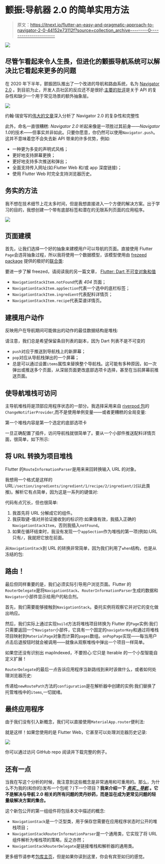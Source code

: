 # 颤振:导航器 2.0 的简单实用方法

> 原文：<https://itnext.io/flutter-an-easy-and-pragmatic-approach-to-navigator-2-0-44152e73112f?source=collection_archive---------0----------------------->

![](img/6c7dcf80fcfe859d3350527088753253.png)

## 尽管乍看起来令人生畏，但进化的颤振导航系统可以解决比它看起来更多的问题

在 2020 年下半年，颤振团队推出了一个改进的导航和路由系统，名为 [Navigator 2.0](https://docs.google.com/document/d/1Q0jx0l4-xymph9O6zLaOY4d_f7YFpNWX_eGbzYxr9wY/edit) 。到目前为止，开发人员社区的反应还不是很好:[主要的批评](https://github.com/flutter/flutter/issues/69315)是关于 API 的复杂性和缺少一个用于常见场景的额外抽象层。

![](img/e8dd1fc747c6944c983b20d52729e3b9.png)

约翰·瑞安写的[伟大的文章](https://medium.com/flutter/learning-flutters-new-navigation-and-routing-system-7c9068155ade)深入分析了 Navigator 2.0 的复杂性和完整性

此外，命名一直很糟糕: *Navigator 2.0* 听起来像是一项胜过其前身——*Navigator 1.0*的技术——但事实并非如此。只要你愿意，你仍然可以使用`Navigator.push`。这并不意味着您不会失去新 API 带来的许多优势，例如:

*   一种更为多变的声明式风格；
*   更好地支持屏幕更换；
*   更好地支持多次推送和弹出；
*   全面支持传入网址(如:Flutter Web 和/或 app 深度链接)；
*   使用 Flutter Web 时完全支持浏览器历史。

## 务实的方法

我不想在技术细节上花太多时间，但是我想直接进入一个方便的解决方案。出于学习的目的，我想创建一个带有底部标签和潜在的无限系列页面的应用程序。

![](img/4d506f039f7e81fd1bba3f00950d46bd.png)

## 页面建模

首先，让我们选择一个好的抽象来建模用户可以导航的页面。直接使用 Flutter `Page`会违背抽象过程，所以我将使用一个数据模型，该模型使用由 [frezeed package](https://pub.dev/packages/freezed) 提供的极好的[联合类](https://pub.dev/packages/freezed#unionssealed-classes):

要进一步了解 freezed，请阅读我的另一篇文章， [Flutter: Dart 不可变对象和值](https://levelup.gitconnected.com/flutter-dart-immutable-objects-and-values-5e321c4c654e)

*   `NavigationStackItem.notFound`代表 *404* 页面；
*   `NavigationStackItem.appSection`代表一个选中的底栏标签；
*   `NavigationStackItem.ingredient`代表配料详情页；
*   `NavigationStackItem.recipe`代表菜谱详情页。

## 建模用户动作

反映用户在导航期间可能做出的动作的最佳数据结构是堆栈:

请注意，我们总是希望保留条目列表的副本，因为 Dart 列表不是不可变的

*   `push`对应于推送到导航栈上的新屏幕；
*   `pop`对应从导航栈弹出的一个屏幕；
*   总是可以通过设置`items`属性来替换整个导航栈。这可能有多种原因，如一次弹出或推送多个页面，从深层页面更改底部选项卡选择，甚至在当前屏幕前推送页面。

## 使导航堆栈可访问

主导航堆栈将是顶部应用程序状态的一部分。我选择采用来自 [riverpod 包](https://pub.dev/packages/riverpod)的`ChangeNotifierProvider`,而不是使用单例变量——或者更糟糕的全局变量:

第一个堆栈内容是第一个选定的底部选项卡

一旦正确配置了插件，访问导航栈就很简单了。要从一个小部件推送配料详情页面，很简单，如下所示:

## 将 URL 转换为项目堆栈

Flutter 的`RouteInformationParser`是用来来回转换输入 URL 的对象。

我想用一个格式是这样的 URL:`/section/ingredients/ingredient/1/recipe/2/ingredient/2`(以此类推)。解析它有点简单，因为这是一系列的键值对:

代码有点冗长，但也很简单:

1.  我首先将 URL 分解成它的组件。
2.  我获取键-值对并验证接收到的标识符:如果值有效，我插入正确的`NavigationStackItem`，否则我插入`notFound`。
3.  如果在循环结束时，我没有发现一个`appSection`作为堆栈的第一项(例如:URL 只有`/`，我就把它放在前面。

从`NavigationStack`到 URL 的转换非常简单，因为我们利用了`when`结构，也是从冻结的包:

## 路由！

最后但同样重要的是，我们必须实际引导用户浏览页面。Flutter 的`RouterDelegate`是将`NavigationStack`、`RouterInformationParser`生成的数据和`Navigator`小部件显示给用户的粘合剂。

首先，我们需要能够接触到`NavigationStack`。委托实例将观察它并对它的变化做出响应。

然后，我们实际上通过实现`build`方法将堆栈项目转换为 Flutter 的`Page`实例:我们只需要返回一个`Navigator`小部件，它具有一个固定的`navigatorKey`和通过将堆栈项目映射到`MaterialPage`对象而计算的`pages`数组。`onPopPage`实现——每当用户点击后退按钮时就会被调用——就像从观察堆栈中弹出一个项目一样简单。

如果您还没有识别出 mapIndexed，不要担心:它只是 Iterable 的一个小型智能自定义扩展！

`RouterDelegate`的最后一点告诉应用程序当新路线到来时该做什么，或者如何处理浏览器历史:

传递给`newRoutePath`方法的`configuration`是在解析器中创建的实例:我们替换了托管堆栈中的`items`,一切就绪。

## 最终应用程序

由于我们没有引入新概念，我们可以直接使用`MaterialApp.router`便利法:

就是这样！如果您使用的是 Flutter Web，它甚至可以处理浏览器历史记录:

![](img/c1191eb8580bdc4e7971eb56e1aeb4ab.png)

你可以通过访问 GitHub repo 阅读并下载完整的例子。

## 还有一点

当我在写这个分析的时候，我注意到这些概念是非常通用和可重用的。那么，为什么不为我的(和你的)发布一个包呢？)下一个项目？**我来介绍一下** [***务实 _ 导航***](https://pub.dev/packages/pragmatic_navigation) **。它不是解决与导航 2.0 相关的所有问题的灵丹妙药，而是旨在成为更常见问题的轻量级解决方案的集合。**

这个新包公开的第一组组件将包括本文中描述的概念:

*   `NavigationStack`是一个泛型类，用于保存您需要在应用程序状态时公开的堆栈项目；
*   `NavigationStackRouterInformationParser`是一个通用类，它实现了将 URL 组件解析为堆栈项的策略，反之亦然；
*   `NavigationStackRouterDelegate`是链接堆栈和解析器的通用类。

更多细节请参考[包库主页](https://github.com/muccy/flutter_pragmatic_navigation)，但是如果你读到这里，你会有宾至如归的感觉。